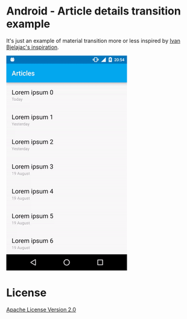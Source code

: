 Android - Article details transition example
========

It's just an example of material transition more or less inspired by [Ivan Bjelajac's inspiration](http://www.materialup.com/posts/article-details-transition).

![demo](art/demo.gif)

License
========

[Apache License Version 2.0](LICENSE)
